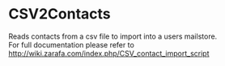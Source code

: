 CSV2Contacts
=====
Reads contacts from a csv file to import into a users mailstore.  
For full documentation please refer to http://wiki.zarafa.com/index.php/CSV_contact_import_script
